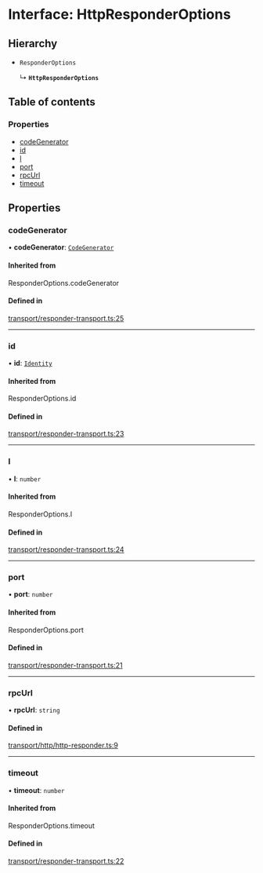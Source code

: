 # Interface: HttpResponderOptions

## Hierarchy

- `ResponderOptions`

  ↳ **`HttpResponderOptions`**

## Table of contents

### Properties

- [codeGenerator](HttpResponderOptions.md#codegenerator)
- [id](HttpResponderOptions.md#id)
- [l](HttpResponderOptions.md#l)
- [port](HttpResponderOptions.md#port)
- [rpcUrl](HttpResponderOptions.md#rpcurl)
- [timeout](HttpResponderOptions.md#timeout)

## Properties

### codeGenerator

• **codeGenerator**: [`CodeGenerator`](CodeGenerator.md)

#### Inherited from

ResponderOptions.codeGenerator

#### Defined in

[transport/responder-transport.ts:25](https://gitlab.com/i3-market/code/wp3/t3.2/i3m-wallet-monorepo/-/blob/72430c8/packages/wallet-protocol/src/ts/transport/responder-transport.ts#L25)

___

### id

• **id**: [`Identity`](Identity.md)

#### Inherited from

ResponderOptions.id

#### Defined in

[transport/responder-transport.ts:23](https://gitlab.com/i3-market/code/wp3/t3.2/i3m-wallet-monorepo/-/blob/72430c8/packages/wallet-protocol/src/ts/transport/responder-transport.ts#L23)

___

### l

• **l**: `number`

#### Inherited from

ResponderOptions.l

#### Defined in

[transport/responder-transport.ts:24](https://gitlab.com/i3-market/code/wp3/t3.2/i3m-wallet-monorepo/-/blob/72430c8/packages/wallet-protocol/src/ts/transport/responder-transport.ts#L24)

___

### port

• **port**: `number`

#### Inherited from

ResponderOptions.port

#### Defined in

[transport/responder-transport.ts:21](https://gitlab.com/i3-market/code/wp3/t3.2/i3m-wallet-monorepo/-/blob/72430c8/packages/wallet-protocol/src/ts/transport/responder-transport.ts#L21)

___

### rpcUrl

• **rpcUrl**: `string`

#### Defined in

[transport/http/http-responder.ts:9](https://gitlab.com/i3-market/code/wp3/t3.2/i3m-wallet-monorepo/-/blob/72430c8/packages/wallet-protocol/src/ts/transport/http/http-responder.ts#L9)

___

### timeout

• **timeout**: `number`

#### Inherited from

ResponderOptions.timeout

#### Defined in

[transport/responder-transport.ts:22](https://gitlab.com/i3-market/code/wp3/t3.2/i3m-wallet-monorepo/-/blob/72430c8/packages/wallet-protocol/src/ts/transport/responder-transport.ts#L22)
